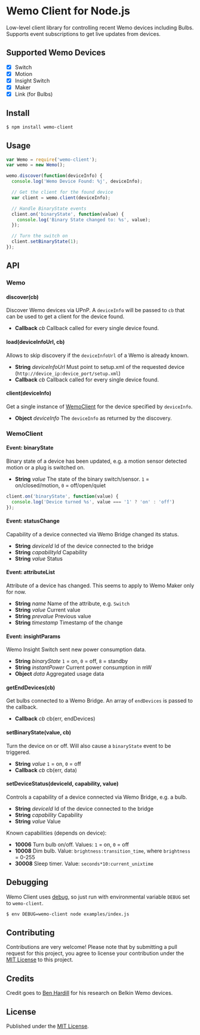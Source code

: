 # Wemo Client for Node.js

Low-level client library for controlling recent Wemo devices including Bulbs. Supports event subscriptions to get live updates from devices.

## Supported Wemo Devices

  * [x] Switch
  * [x] Motion
  * [x] Insight Switch
  * [x] Maker
  * [x] Link (for Bulbs)

## Install

```bash
$ npm install wemo-client
```

## Usage

```javascript
var Wemo = require('wemo-client');
var wemo = new Wemo();

wemo.discover(function(deviceInfo) {
  console.log('Wemo Device Found: %j', deviceInfo);

  // Get the client for the found device
  var client = wemo.client(deviceInfo);

  // Handle BinaryState events
  client.on('binaryState', function(value) {
    console.log('Binary State changed to: %s', value);
  });

  // Turn the switch on
  client.setBinaryState(1);
});
```

## API

### Wemo

#### discover(cb)

Discover Wemo devices via UPnP. A `deviceInfo` will be passed to `cb` that can be used to get a client for the device found.

* **Callback** *cb* Callback called for every single device found.

#### load(deviceInfoUrl, cb)

Allows to skip discovery if the `deviceInfoUrl` of a Wemo is already known.

* **String** *deviceInfoUrl* Must point to setup.xml of the requested device (`http://device_ip:device_port/setup.xml`)
* **Callback** *cb* Callback called for every single device found.

#### client(deviceInfo)

Get a single instance of [WemoClient](#wemoclient) for the device specified by `deviceInfo`.

* **Object** *deviceInfo* The `deviceInfo` as returned by the discovery.

### WemoClient

#### Event: binaryState

Binary state of a device has been updated, e.g. a motion sensor detected motion or a plug is switched on.

* **String** *value* The state of the binary switch/sensor. `1` = on/closed/motion, `0` = off/open/quiet

```javascript
client.on('binaryState', function(value) {
  console.log('Device turned %s', value === '1' ? 'on' : 'off')
});
```

#### Event: statusChange

Capability of a device connected via Wemo Bridge changed its status.

* **String** *deviceId* Id of the device connected to the bridge
* **String** *capabilityId* Capability
* **String** *value* Status

#### Event: attributeList

Attribute of a device has changed. This seems to apply to Wemo Maker only for now.

* **String** *name* Name of the attribute, e.g. `Switch`
* **String** *value* Current value
* **String** *prevalue* Previous value
* **String** *timestamp* Timestamp of the change

#### Event: insightParams

Wemo Insight Switch sent new power consumption data.

* **String** *binaryState* `1` = on, `0` = off, `8` = standby
* **String** *instantPower* Current power consumption in mW
* **Object** *data* Aggregated usage data

#### getEndDevices(cb)

Get bulbs connected to a Wemo Bridge. An array of `endDevices` is passed to the callback.

* **Callback** *cb* cb(err, endDevices)

#### setBinaryState(value, cb)

Turn the device on or off. Will also cause a `binaryState` event to be triggered.

* **String** *value* `1` = on, `0` = off
* **Callback** *cb* cb(err, data)

#### setDeviceStatus(deviceId, capability, value)

Controls a capability of a device connected via Wemo Bridge, e.g. a bulb.

* **String** *deviceId* Id of the device connected to the bridge
* **String** *capability* Capability
* **String** *value* Value

Known capabilities (depends on device):

* **10006** Turn bulb on/off. Values: `1` = on, `0` = off
* **10008** Dim bulb. Value: `brightness:transition_time`, where `brightness` = 0-255
* **30008** Sleep timer. Value: `seconds*10:current_unixtime`

## Debugging

Wemo Client uses [debug](https://github.com/visionmedia/debug), so just run with environmental variable `DEBUG` set to `wemo-client`.

```bash
$ env DEBUG=wemo-client node examples/index.js
```

## Contributing

Contributions are very welcome! Please note that by submitting a pull request for this project, you agree to license your contribution under the [MIT License](https://github.com/timonreinhard/wemo-client/blob/master/LICENSE) to this project.

## Credits

Credit goes to [Ben Hardill](http://www.hardill.me.uk/wordpress/tag/wemo/) for his research on Belkin Wemo devices.

## License

Published under the [MIT License](https://github.com/timonreinhard/wemo-client/blob/master/LICENSE).
